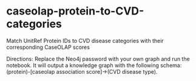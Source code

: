 # caseolap-protein-to-CVD-categories
Match UnitRef Protein IDs to CVD disease categories with their corresponding CaseOLAP scores

Directions: Replace the Neo4j password with your own graph and run the notebook. It will output a knowledge graph with the following schema: (protein)-[caseolap association score]->(CVD disease type).
